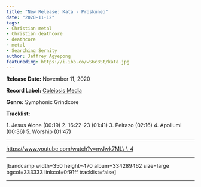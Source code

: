 ```yaml
---
title: "New Release: Kata - Proskuneo"
date: "2020-11-12"
tags:
- Christian metal
- Christian deathcore
- deathcore
- metal
- Searching Sernity
author: Jeffrey Agyepong
featuredimg: https://i.ibb.co/wS6c8St/kata.jpg
---
```


**Release Date:** November 11, 2020

**Record Label:** [Coleiosis Media](https://coleiosis.bandcamp.com)

**Genre:** Symphonic Grindcore

**Tracklist:**

1\. Jesus Alone (00:19) 2. 16:22-23 (01:41) 3. Peirazo (02:16) 4. Apollumi (00:36) 5. Worship (01:47)

* * *

https://www.youtube.com/watch?v=nvJwk7ML\_\_4

* * *

\[bandcamp width=350 height=470 album=334289462 size=large bgcol=333333 linkcol=0f91ff tracklist=false\]

* * *
